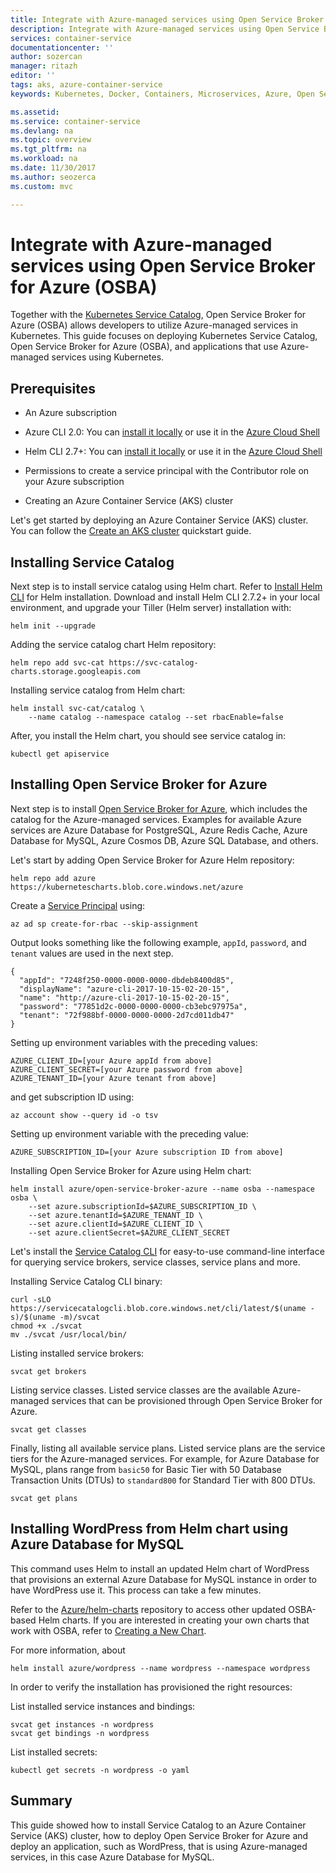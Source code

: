 ```yaml
---
title: Integrate with Azure-managed services using Open Service Broker for Azure (OSBA) | Microsoft Docs
description: Integrate with Azure-managed services using Open Service Broker for Azure (OSBA)
services: container-service
documentationcenter: ''
author: sozercan
manager: ritazh
editor: ''
tags: aks, azure-container-service
keywords: Kubernetes, Docker, Containers, Microservices, Azure, Open Service Broker

ms.assetid:
ms.service: container-service
ms.devlang: na
ms.topic: overview
ms.tgt_pltfrm: na
ms.workload: na
ms.date: 11/30/2017
ms.author: seozerca
ms.custom: mvc

---
```

# Integrate with Azure-managed services using Open Service Broker for Azure (OSBA)

Together with the [Kubernetes Service Catalog](https://github.com/kubernetes-incubator/service-catalog), Open Service Broker for Azure (OSBA) allows developers to utilize Azure-managed services in Kubernetes. This guide focuses on deploying Kubernetes Service Catalog, Open Service Broker for Azure (OSBA), and applications that use Azure-managed services using Kubernetes.

## Prerequisites
* An Azure subscription

* Azure CLI 2.0: You can [install it locally](https://docs.microsoft.com/en-us/cli/azure/install-azure-cli?view=azure-cli-latest) or use it in the [Azure Cloud Shell](https://docs.microsoft.com/en-us/azure/cloud-shell/overview)

* Helm CLI 2.7+: You can [install it locally](https://docs.microsoft.com/en-us/azure/aks/kubernetes-helm#install-helm-cli) or use it in the [Azure Cloud Shell](https://docs.microsoft.com/en-us/azure/cloud-shell/overview)

* Permissions to create a service principal with the Contributor role on your Azure subscription

* Creating an Azure Container Service (AKS) cluster

Let's get started by deploying an Azure Container Service (AKS) cluster. You can follow the [Create an AKS cluster](https://docs.microsoft.com/en-us/azure/aks/kubernetes-walkthrough) quickstart guide.

## Installing Service Catalog

Next step is to install service catalog using Helm chart. Refer to [Install Helm CLI](https://docs.microsoft.com/en-us/azure/aks/kubernetes-helm#install-helm-cli) for Helm installation.
Download and install Helm CLI 2.7.2+ in your local environment, and upgrade your Tiller (Helm server) installation with:

```azurecli-interactive
helm init --upgrade
```

Adding the service catalog chart Helm repository:

```azurecli-interactive
helm repo add svc-cat https://svc-catalog-charts.storage.googleapis.com
```

Installing service catalog from Helm chart:

```azurecli-interactive
helm install svc-cat/catalog \
    --name catalog --namespace catalog --set rbacEnable=false
```

After, you install the Helm chart, you should see service catalog in:

```azurecli-interactive
kubectl get apiservice
```

## Installing Open Service Broker for Azure

Next step is to install [Open Service Broker for Azure](https://github.com/Azure/open-service-broker-azure), which includes the catalog for the Azure-managed services. Examples for available Azure services are Azure Database for PostgreSQL, Azure Redis Cache, Azure Database for MySQL, Azure Cosmos DB, Azure SQL Database, and others.

Let's start by adding Open Service Broker for Azure Helm repository:

```azurecli-interactive
helm repo add azure https://kubernetescharts.blob.core.windows.net/azure
```

Create a [Service Principal](https://docs.microsoft.com/en-us/azure/aks/kubernetes-service-principal) using:

```azurecli-interactive
az ad sp create-for-rbac --skip-assignment
```

Output looks something like the following example, `appId`, `password`, and `tenant` values are used in the next step.

```
{
  "appId": "7248f250-0000-0000-0000-dbdeb8400d85",
  "displayName": "azure-cli-2017-10-15-02-20-15",
  "name": "http://azure-cli-2017-10-15-02-20-15",
  "password": "77851d2c-0000-0000-0000-cb3ebc97975a",
  "tenant": "72f988bf-0000-0000-0000-2d7cd011db47"
}
```

Setting up environment variables with the preceding values:

```azurecli-interactive
AZURE_CLIENT_ID=[your Azure appId from above]
AZURE_CLIENT_SECRET=[your Azure password from above]
AZURE_TENANT_ID=[your Azure tenant from above]
```

and get subscription ID using:
```azurecli-interactive
az account show --query id -o tsv
```

Setting up environment variable with the preceding value:

```azurecli-interactive
AZURE_SUBSCRIPTION_ID=[your Azure subscription ID from above]
```

Installing Open Service Broker for Azure using Helm chart:

```azurecli-interactive
helm install azure/open-service-broker-azure --name osba --namespace osba \
    --set azure.subscriptionId=$AZURE_SUBSCRIPTION_ID \
    --set azure.tenantId=$AZURE_TENANT_ID \
    --set azure.clientId=$AZURE_CLIENT_ID \
    --set azure.clientSecret=$AZURE_CLIENT_SECRET
```

Let's install the [Service Catalog CLI](https://github.com/Azure/service-catalog-cli) for easy-to-use command-line interface for querying service brokers, service classes, service plans and more.

Installing Service Catalog CLI binary:

```azurecli-interactive
curl -sLO https://servicecatalogcli.blob.core.windows.net/cli/latest/$(uname -s)/$(uname -m)/svcat
chmod +x ./svcat
mv ./svcat /usr/local/bin/
```

Listing installed service brokers:

```azurecli-interactive
svcat get brokers
```

Listing service classes. Listed service classes are the available Azure-managed services that can be provisioned through Open Service Broker for Azure.

```azurecli-interactive
svcat get classes
```

Finally, listing all available service plans. Listed service plans are the service tiers for the Azure-managed services. For example, for Azure Database for MySQL, plans range from `basic50` for Basic Tier with 50 Database Transaction Units (DTUs) to `standard800` for Standard Tier with 800 DTUs.

```azurecli-interactive
svcat get plans
```

## Installing WordPress from Helm chart using Azure Database for MySQL

This command uses Helm to install an updated Helm chart of WordPress that provisions an external Azure Database for MySQL instance in order to have WordPress use it. This process can take a few minutes.

Refer to the [Azure/helm-charts](https://github.com/Azure/helm-charts) repository to access other updated OSBA-based Helm charts. If you are interested in creating your own charts that work with OSBA, refer to [Creating a New Chart](https://github.com/Azure/helm-charts#creating-a-new-chart).

For more information, about

```azurecli-interactive
helm install azure/wordpress --name wordpress --namespace wordpress
```

In order to verify the installation has provisioned the right resources:

List installed service instances and bindings:

```azurecli-interactive
svcat get instances -n wordpress
svcat get bindings -n wordpress
```

List installed secrets:

```azurecli-interactive
kubectl get secrets -n wordpress -o yaml
```


## Summary

This guide showed how to install Service Catalog to an Azure Container Service (AKS) cluster, how to deploy Open Service Broker for Azure and deploy an application, such as WordPress, that is using Azure-managed services, in this case Azure Database for MySQL.
